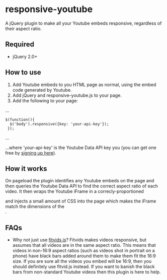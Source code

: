 # responsive-youtube
A jQuery plugin to make all your Youtube embeds responsive, regardless of their aspect ratio.

## Required
* jQuery 2.0+

## How to use
1. Add Youtube embeds to you HTML page as normal, using the embed code generated by Youtube.
2. Add jQuery and responsive-youtube.js to your page.
3. Add the following to your page:

...

    $(function(){
      $('body').responsive({key: 'your-api-key'});
     });

...

...where 'your-api-key' is the Youtube Data API key you (you can get one free by [signing up here](https://developers.google.com/youtube/v3/getting-started)).

## How it works
On pageload the plugin identifies any Youtube embeds on the page and then queries the Youtube Data API to find the correct aspect ratio of each video. It then wraps the Youtube iFrame in a correcly-proportioned <div> and injects a small amount of CSS into the page which makes the iFrame match the dimensions of the <div>.
    
## FAQs
- Why not just use [fitvids.js](http://fitvidsjs.com/)?
Fitvids makes videos responsive, but assumes that all videos are in the same aspect ratio. This means that videos in non-16:9 aspect ratios (such as videos shot in portrait on a phone) have black bars added around them to make them fit the 16:9 size. If you are sure all the videos you embed will be 16:9, then you should definitely use fitvid.js instead. If you want to banish the black bars from non-standard Youtube videos then this plugin is here to help.
